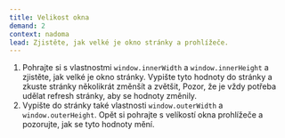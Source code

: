 ```yaml
---
title: Velikost okna
demand: 2
context: nadoma
lead: Zjistěte, jak velké je okno stránky a prohlížeče.
---
```


1. Pohrajte si s vlastnostmi `window.innerWidth` a `window.innerHeight` a zjistěte, jak velké je okno stránky. Vypište tyto hodnoty do stránky a zkuste stránky několikrát změnšít a zvětšit, Pozor, že je vždy potřeba udělat refresh stránky, aby se hodnoty změnily.
1. Vypište do stránky také vlastnosti `window.outerWidth` a `window.outerHeight`. Opět si pohrajte s velíkostí okna prohlížeče a pozorujte, jak se tyto hodnoty mění.
